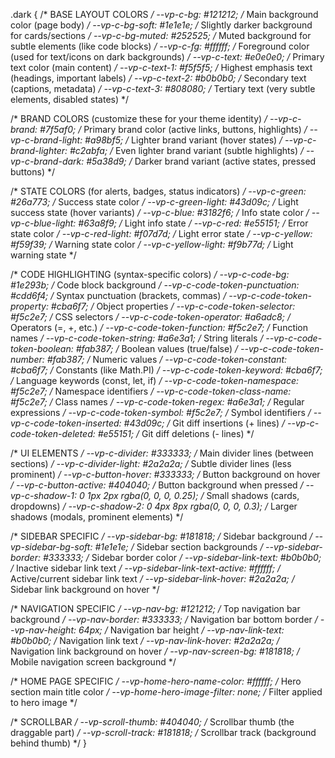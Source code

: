 .dark {
  /* BASE LAYOUT COLORS */
  --vp-c-bg: #121212;                  /* Main background color (page body) */
  --vp-c-bg-soft: #1e1e1e;             /* Slightly darker background for cards/sections */
  --vp-c-bg-muted: #252525;            /* Muted background for subtle elements (like code blocks) */
  --vp-c-fg: #ffffff;                  /* Foreground color (used for text/icons on dark backgrounds) */
  --vp-c-text: #e0e0e0;                /* Primary text color (main content) */
  --vp-c-text-1: #f5f5f5;              /* Highest emphasis text (headings, important labels) */
  --vp-c-text-2: #b0b0b0;              /* Secondary text (captions, metadata) */
  --vp-c-text-3: #808080;              /* Tertiary text (very subtle elements, disabled states) */
  
  /* BRAND COLORS (customize these for your theme identity) */
  --vp-c-brand: #7f5af0;               /* Primary brand color (active links, buttons, highlights) */
  --vp-c-brand-light: #a98bf5;         /* Lighter brand variant (hover states) */
  --vp-c-brand-lighter: #c2abfa;       /* Even lighter brand variant (subtle highlights) */
  --vp-c-brand-dark: #5a38d9;          /* Darker brand variant (active states, pressed buttons) */
  
  /* STATE COLORS (for alerts, badges, status indicators) */
  --vp-c-green: #26a773;               /* Success state color */
  --vp-c-green-light: #43d09c;         /* Light success state (hover variants) */
  --vp-c-blue: #3182f6;                /* Info state color */
  --vp-c-blue-light: #63a8f9;          /* Light info state */
  --vp-c-red: #e55151;                 /* Error state color */
  --vp-c-red-light: #f07d7d;           /* Light error state */
  --vp-c-yellow: #f59f39;              /* Warning state color */
  --vp-c-yellow-light: #f9b77d;        /* Light warning state */
  
  /* CODE HIGHLIGHTING (syntax-specific colors) */
  --vp-c-code-bg: #1e293b;             /* Code block background */
  --vp-c-code-token-punctuation: #cdd6f4; /* Syntax punctuation (brackets, commas) */
  --vp-c-code-token-property: #cba6f7;   /* Object properties */
  --vp-c-code-token-selector: #f5c2e7;   /* CSS selectors */
  --vp-c-code-token-operator: #a6adc8;   /* Operators (=, +, etc.) */
  --vp-c-code-token-function: #f5c2e7;   /* Function names */
  --vp-c-code-token-string: #a6e3a1;     /* String literals */
  --vp-c-code-token-boolean: #fab387;    /* Boolean values (true/false) */
  --vp-c-code-token-number: #fab387;     /* Numeric values */
  --vp-c-code-token-constant: #cba6f7;   /* Constants (like Math.PI) */
  --vp-c-code-token-keyword: #cba6f7;    /* Language keywords (const, let, if) */
  --vp-c-code-token-namespace: #f5c2e7;  /* Namespace identifiers */
  --vp-c-code-token-class-name: #f5c2e7; /* Class names */
  --vp-c-code-token-regex: #a6e3a1;      /* Regular expressions */
  --vp-c-code-token-symbol: #f5c2e7;     /* Symbol identifiers */
  --vp-c-code-token-inserted: #43d09c;   /* Git diff insertions (+ lines) */
  --vp-c-code-token-deleted: #e55151;    /* Git diff deletions (- lines) */
  
  /* UI ELEMENTS */
  --vp-c-divider: #333333;              /* Main divider lines (between sections) */
  --vp-c-divider-light: #2a2a2a;        /* Subtle divider lines (less prominent) */
  --vp-c-button-hover: #333333;         /* Button background on hover */
  --vp-c-button-active: #404040;        /* Button background when pressed */
  --vp-c-shadow-1: 0 1px 2px rgba(0, 0, 0, 0.25); /* Small shadows (cards, dropdowns) */
  --vp-c-shadow-2: 0 4px 8px rgba(0, 0, 0, 0.3);  /* Larger shadows (modals, prominent elements) */
  
  /* SIDEBAR SPECIFIC */
  --vp-sidebar-bg: #181818;             /* Sidebar background */
  --vp-sidebar-bg-soft: #1e1e1e;        /* Sidebar section backgrounds */
  --vp-sidebar-border: #333333;         /* Sidebar border color */
  --vp-sidebar-link-text: #b0b0b0;      /* Inactive sidebar link text */
  --vp-sidebar-link-text-active: #ffffff; /* Active/current sidebar link text */
  --vp-sidebar-link-hover: #2a2a2a;     /* Sidebar link background on hover */
  
  /* NAVIGATION SPECIFIC */
  --vp-nav-bg: #121212;                 /* Top navigation bar background */
  --vp-nav-border: #333333;             /* Navigation bar bottom border */
  --vp-nav-height: 64px;                /* Navigation bar height */
  --vp-nav-link-text: #b0b0b0;          /* Navigation link text */
  --vp-nav-link-hover: #2a2a2a;         /* Navigation link background on hover */
  --vp-nav-screen-bg: #181818;          /* Mobile navigation screen background */
  
  /* HOME PAGE SPECIFIC */
  --vp-home-hero-name-color: #ffffff;   /* Hero section main title color */
  --vp-home-hero-image-filter: none;    /* Filter applied to hero image */
  
  /* SCROLLBAR */
  --vp-scroll-thumb: #404040;           /* Scrollbar thumb (the draggable part) */
  --vp-scroll-track: #181818;           /* Scrollbar track (background behind thumb) */
}